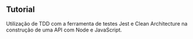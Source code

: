 ## Tutorial
Utilização de TDD com a ferramenta de testes Jest e Clean Architecture na construção de uma API com Node e JavaScript.
